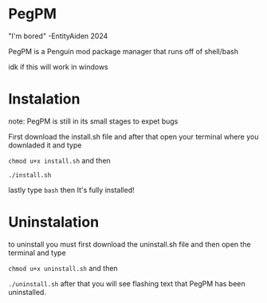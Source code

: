 # PegPM
"I'm bored" -EntityAiden 2024

PegPM is a Penguin mod package manager that runs off of shell/bash

idk if this will work in windows

# Instalation
note: PegPM is still in its small stages to expet bugs

First download the install.sh file and after that open your terminal where you downladed it and type

`chmod u+x install.sh`
and then

`./install.sh`

lastly type `bash` then It's fully installed!

# Uninstalation

to uninstall you must first download the uninstall.sh file and then open the terminal and type

`chmod u+x uninstall.sh`
and then

`./uninstall.sh` after that you will see flashing text that PegPM has been uninstalled.
